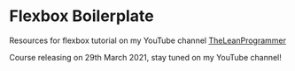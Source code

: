 # Flexbox Boilerplate

Resources for flexbox tutorial on my YouTube channel [TheLeanProgrammer](https://www.youtube.com/TheLeanProgrammer?sub_confirmation=1)

Course releasing on 29th March 2021, stay tuned on my YouTube channel!
